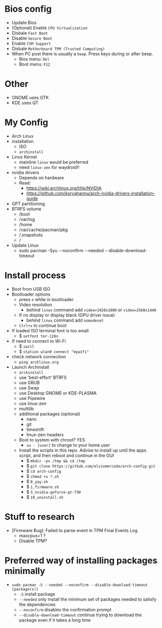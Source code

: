 # Bios config
- Update Bios
- (Optional) Enable `CPU Virtualization`
- Disbale `Fast Boot`
- Disable `Secure Boot`
- Enable `CSM Support`
- Disbale `Motherboard TPM (Trusted Computing)`
- When PC post there is usually a `beep`. Press keys during or after beep.
  - Bios menu: `Del`
  - Boot menu: `F12`

# Other
- GNOME uses GTK
- KDE uses QT

# My Config
- Arch Linux
- installation
  - ISO
  - `archinstall`
- Linux Kernel
  - mainline `linux` would be preferred
  - need `linux-zen` for waydroid!!
- nvidia drivers
  - Depends on hardware
  - Read:
    - https://wiki.archlinux.org/title/NVIDIA
    - https://github.com/korvahannu/arch-nvidia-drivers-installation-guide
- GPT partitioning
- BTRFS volume
  - /boot
  - /var/log
  - /home
  - /var/cache/pacman/pkg
  - /.snapshots
  - /
- Update Linux
  - sudo pacman -Syu --noconfirm --needed --disable-download-timeout

# Install process

- Boot from USB ISO
- Bootloader options
  - press `e` while in bootloader
  - Video resolution
    - behind `linux` command add `video=1920x1080` or `video=2560x1440`
  - If no display or display black (GPU driver issue)
    - behind `linux` command add `nomodeset`
  - `Ctrl+x` to continue boot
- If loaded ISO terminal font is too small
  - $ `setfont ter-128n`
- If need to connect to Wi-Fi
  - $ `iwctl`
  - $ `station wlan0 connect "mywifi"`
- check network connection
  - `ping archlinux.org`
- Launch Archinstall
  - `archinstall`
  - use 'best-effort' BTRFS
  - use GRUB
  - use Swap
  - use Desktop GNOME or KDE-PLASMA
  - use Pipewire
  - use linux-zen
  - multilib
  - additional packages (optional)
    - nano
    - git
    - timeshift
    - linux-zen-headers
    <!-- - amd-ucode/intel-ucode -->
  - Boot to system with chroot? YES
    - `su - [user]` to change to your home user
  - Install the scripts in this repo. Advise to install up until the apps script, and then reboot and continue in the GUI
    - $ `mkdir -pv /tmp && cd /tmp`
    - $ `git clone https://github.com/elvismercado/arch-config.git`
    - $ `cd arch-config`
    - $ `chmod +x *.sh`
    - $ `0_yay.sh`
    - $ `1_firmware.sh`
    - $ `3_nvidia-geforce-gt-730`
    - $ `10_uninstall.sh`


# Stuff to research
- [Firmware Bug]: Failed to parse event in TPM Final Events Log
  - maxcpus=1 ?
  - Disable TPM?

# Preferred way of installing packages minimally
- `sudo pacman -S --needed --noconfirm --disable-download-timeout [package(s)]`
  - `-S` install package
  - `--needed` only install the minimum set of packages needed to satisfy the dependencies
  - `--noconfirm` disables the confirmation prompt
  - `--disable-download-timeout` continue trying to download the package even if it takes a long time